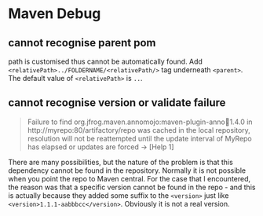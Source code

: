 # Maven Debug


## cannot recognise parent pom
path is customised thus cannot be automatically found. Add ```<relativePath>../FOLDERNAME/<relativePath/>``` tag underneath ```<parent>```.
The default value of ```<relativePath>``` is ```..```.

## cannot recognise version or validate failure
>Failure to find org.jfrog.maven.annomojo:maven-plugin-anno:jar:1.4.0 in http://myrepo:80/artifactory/repo was cached in the local repository, resolution will not be reattempted until the update interval of MyRepo has elapsed or updates are forced -> [Help 1]

There are many possibilities, but the nature of the problem is that this dependency cannot be found in the repository. Normally it is not possible when you point the repo to Maven central. For the case that I encountered, the reason was that a specific version cannot be found in the repo - and this is actually because they added some suffix to the ```<version>``` just like ```<version>1.1.1-aabbbcc</version>```. Obviously it is not a real version.